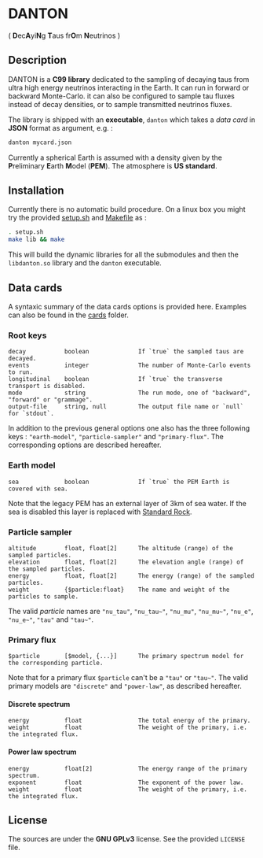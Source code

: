 # DANTON
( **D**ec**A**yi**N**g **T**aus fr**O**m **N**eutrinos )

## Description
DANTON is a __C99 library__ dedicated to the sampling of decaying taus from
ultra high energy neutrinos interacting in the Earth. It can run in forward or
backward Monte-Carlo. it can also be configured to sample tau fluxes instead of
decay densities, or to sample transmitted neutrinos fluxes.

The library is shipped with an __executable__, `danton` which takes a
*data card* in __JSON__ format as argument, e.g. :
```bash
danton mycard.json
```

Currently a spherical Earth is assumed with a density given by the
**P**reliminary **E**arth **M**odel (**PEM**). The atmosphere is
**US standard**.

## Installation
Currently there is no automatic build procedure. On a linux box you might try
the provided [setup.sh](setup.sh) and [Makefile](Makefile) as :
```bash
. setup.sh
make lib && make
```
This will build the dynamic libraries for all the submodules and then the
`libdanton.so` library and the `danton` executable.

## Data cards

A syntaxic summary of the data cards options is provided here. Examples can
also be found in the [cards](cards) folder.

### Root keys
```
decay           boolean              If `true` the sampled taus are decayed.
events          integer              The number of Monte-Carlo events to run.
longitudinal    boolean              If `true` the transverse transport is disabled.
mode            string               The run mode, one of "backward", "forward" or "grammage".
output-file     string, null         The output file name or `null` for `stdout`.
```

In addition to the previous general options one also has the three following
keys : `"earth-model"`, `"particle-sampler"` and `"primary-flux"`. The
corresponding options are described hereafter.

### Earth model
```
sea             boolean              If `true` the PEM Earth is covered with sea.
```

Note that the legacy PEM has an external layer of 3km of sea water. If the sea
is disabled this layer is replaced with [Standard Rock][1].

[1]: http://pdg.lbl.gov/2017/AtomicNuclearProperties/HTML/standard_rock.html

### Particle sampler
```
altitude        float, float[2]      The altitude (range) of the sampled particles.
elevation       float, float[2]      The elevation angle (range) of the sampled particles.
energy          float, float[2]      The energy (range) of the sampled particles.
weight          {$particle:float}    The name and weight of the particles to sample.
```

The valid *particle* names are `"nu_tau"`, `"nu_tau~"`, `"nu_mu"`, `"nu_mu~"`,
`"nu_e"`, `"nu_e~"`, `"tau"` and `"tau~"`.

### Primary flux
```
$particle       [$model, {...}]      The primary spectrum model for the corresponding particle.
```

Note that for a primary flux `$particle` can't be a `"tau"` or `"tau~"`. The
valid primary models are `"discrete"` and `"power-law"`, as described hereafter.

#### Discrete spectrum
```
energy          float                The total energy of the primary.
weight          float                The weight of the primary, i.e. the integrated flux.
```

#### Power law spectrum
```
energy          float[2]             The energy range of the primary spectrum.
exponent        float                The exponent of the power law.
weight          float                The weight of the primary, i.e. the integrated flux.
```

## License
The sources are under the **GNU GPLv3** license. See the provided `LICENSE`
file.

